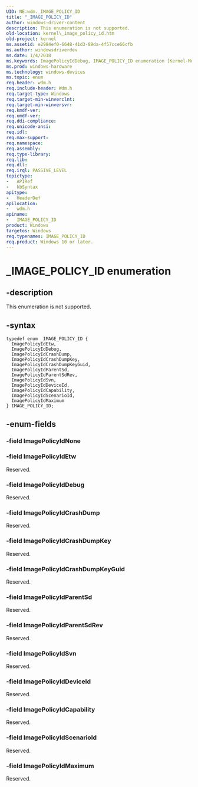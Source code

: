 ```yaml
---
UID: NE:wdm._IMAGE_POLICY_ID
title: "_IMAGE_POLICY_ID"
author: windows-driver-content
description: This enumeration is not supported.
old-location: kernel\_image_policy_id.htm
old-project: kernel
ms.assetid: e2984ef0-6648-41d3-89da-4f57cce66cfb
ms.author: windowsdriverdev
ms.date: 1/4/2018
ms.keywords: ImagePolicyIdDebug, IMAGE_POLICY_ID enumeration [Kernel-Mode Driver Architecture], ImagePolicyIdEtw, ImagePolicyIdCrashDumpKeyGuid, _IMAGE_POLICY_ID, wdm/ImagePolicyIdCrashDumpKey, ImagePolicyIdCrashDump, wdm/ImagePolicyIdDeviceId, ImagePolicyIdMaximum, IMAGE_POLICY_ID, ImagePolicyIdScenarioId, ImagePolicyIdCapability, wdm/ImagePolicyIdMaximum, wdm/ImagePolicyIdSvn, wdm/ImagePolicyIdEtw, ImagePolicyIdCrashDumpKey, wdm/ImagePolicyIdDebug, wdm/ImagePolicyIdScenarioId, wdm/ImagePolicyIdParentSd, wdm/IMAGE_POLICY_ID, wdm/ImagePolicyIdCapability, wdm/ImagePolicyIdCrashDump, wdm/ImagePolicyIdCrashDumpKeyGuid, kernel._image_policy_id, ImagePolicyIdParentSd, ImagePolicyIdSvn, wdm/ImagePolicyIdParentSdRev, ImagePolicyIdParentSdRev, ImagePolicyIdDeviceId
ms.prod: windows-hardware
ms.technology: windows-devices
ms.topic: enum
req.header: wdm.h
req.include-header: Wdm.h
req.target-type: Windows
req.target-min-winverclnt: 
req.target-min-winversvr: 
req.kmdf-ver: 
req.umdf-ver: 
req.ddi-compliance: 
req.unicode-ansi: 
req.idl: 
req.max-support: 
req.namespace: 
req.assembly: 
req.type-library: 
req.lib: 
req.dll: 
req.irql: PASSIVE_LEVEL
topictype:
-	APIRef
-	kbSyntax
apitype:
-	HeaderDef
apilocation:
-	wdm.h
apiname:
-	IMAGE_POLICY_ID
product: Windows
targetos: Windows
req.typenames: IMAGE_POLICY_ID
req.product: Windows 10 or later.
---
```


# _IMAGE_POLICY_ID enumeration


## -description


This enumeration is not supported.


## -syntax


````
typedef enum _IMAGE_POLICY_ID { 
  ImagePolicyIdEtw,
  ImagePolicyIdDebug,
  ImagePolicyIdCrashDump,
  ImagePolicyIdCrashDumpKey,
  ImagePolicyIdCrashDumpKeyGuid,
  ImagePolicyIdParentSd,
  ImagePolicyIdParentSdRev,
  ImagePolicyIdSvn,
  ImagePolicyIdDeviceId,
  ImagePolicyIdCapability,
  ImagePolicyIdScenarioId,
  ImagePolicyIdMaximum
} IMAGE_POLICY_ID;
````


## -enum-fields




### -field ImagePolicyIdNone



### -field ImagePolicyIdEtw

Reserved.


### -field ImagePolicyIdDebug

Reserved.


### -field ImagePolicyIdCrashDump

Reserved.


### -field ImagePolicyIdCrashDumpKey

Reserved.


### -field ImagePolicyIdCrashDumpKeyGuid

Reserved.


### -field ImagePolicyIdParentSd

Reserved.


### -field ImagePolicyIdParentSdRev

Reserved.


### -field ImagePolicyIdSvn

Reserved.


### -field ImagePolicyIdDeviceId

Reserved.


### -field ImagePolicyIdCapability

Reserved.


### -field ImagePolicyIdScenarioId

Reserved.


### -field ImagePolicyIdMaximum

Reserved.

